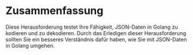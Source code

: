 # Zusammenfassung

Diese Herausforderung testet Ihre Fähigkeit, JSON-Daten in Golang zu kodieren und zu dekodieren. Durch das Erledigen dieser Herausforderung sollten Sie ein besseres Verständnis dafür haben, wie Sie mit JSON-Daten in Golang umgehen.
